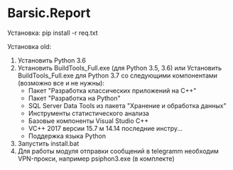# Barsic.Report
Установка:
pip install -r req.txt

Установка old:
1. Установить Python 3.6
2. Установить BuildTools_Full.exe (для Python 3.5, 3.6) или
	Установить BuildTools_Full.exe для Python 3.7 со следующими компонентами (возможно все и не нужны):
	- Пакет "Разработка классических приложений на С++"
	- Пакет "Разработка на Python"
	- SQL Server Data Tools из пакета "Хранение и обработка данных"
	- Инструменты статистического анализа
	- Базовые компоненты Visual Studio C++
	- VC++ 2017 версии 15.7 м 14.14 последние инстру...
	- Поддержка языка Python
3. Запустить install.bat
4. Для работы модуля отправки сообщений в telegramm необходим VPN-прокси, например psiphon3.exe (в комплекте)